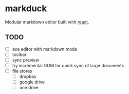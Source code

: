 # markduck
Modular markdown editor built with [react](https://github.com/facebook/react).

## TODO
* [ ] ace editor with markdown mode
* [ ] toolbar
* [ ] sync preview
* [ ] try incremental DOM for quick sync of large documents
* [ ] file stores
	* [ ] dropbox
	* [ ] google drive
	* [ ] one drive
